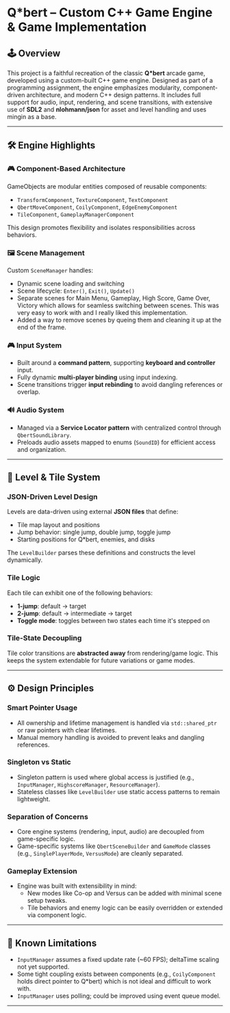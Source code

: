 # Q*bert – Custom C++ Game Engine & Game Implementation

## 🕹️ Overview

This project is a faithful recreation of the classic **Q*bert** arcade game, developed using a custom-built C++ game engine. Designed as part of a programming assignment, the engine emphasizes modularity, component-driven architecture, and modern C++ design patterns. It includes full support for audio, input, rendering, and scene transitions, with extensive use of **SDL2** and **nlohmann/json** for asset and level handling and uses mingin as a base.

---

## 🛠️ Engine Highlights

### 🎮 Component-Based Architecture

GameObjects are modular entities composed of reusable components:
- `TransformComponent`, `TextureComponent`, `TextComponent`
- `QbertMoveComponent`, `CoilyComponent`, `EdgeEnemyComponent`
- `TileComponent`, `GameplayManagerComponent`

This design promotes flexibility and isolates responsibilities across behaviors.

### 🖼️ Scene Management

Custom `SceneManager` handles:
- Dynamic scene loading and switching
- Scene lifecycle: `Enter()`, `Exit()`, `Update()`
- Separate scenes for Main Menu, Gameplay, High Score, Game Over, Victory which allows for seamless switching between scenes. This was very easy to work with and I really liked this implementation.
- Added a way to remove scenes by queing them and cleaning it up at the end of the frame. 

### 🎮 Input System

- Built around a **command pattern**, supporting **keyboard and controller** input.
- Fully dynamic **multi-player binding** using input indexing.
- Scene transitions trigger **input rebinding** to avoid dangling references or overlap.

### 🔊 Audio System

- Managed via a **Service Locator pattern** with centralized control through `QbertSoundLibrary`.
- Preloads audio assets mapped to enums (`SoundID`) for efficient access and organization.

---

## 📄 Level & Tile System

### JSON-Driven Level Design

Levels are data-driven using external **JSON files** that define:
- Tile map layout and positions
- Jump behavior: single jump, double jump, toggle jump
- Starting positions for Q*bert, enemies, and disks

The `LevelBuilder` parses these definitions and constructs the level dynamically.

### Tile Logic

Each tile can exhibit one of the following behaviors:
- **1-jump**: default → target
- **2-jump**: default → intermediate → target
- **Toggle mode**: toggles between two states each time it's stepped on

### Tile-State Decoupling

Tile color transitions are **abstracted away** from rendering/game logic. This keeps the system extendable for future variations or game modes.

---

## ⚙️ Design Principles

### Smart Pointer Usage

- All ownership and lifetime management is handled via `std::shared_ptr` or raw pointers with clear lifetimes.
- Manual memory handling is avoided to prevent leaks and dangling references.

### Singleton vs Static

- Singleton pattern is used where global access is justified (e.g., `InputManager`, `HighscoreManager`, `ResourceManager`).
- Stateless classes like `LevelBuilder` use static access patterns to remain lightweight.

### Separation of Concerns

- Core engine systems (rendering, input, audio) are decoupled from game-specific logic.
- Game-specific systems like `QbertSceneBuilder` and `GameMode` classes (e.g., `SinglePlayerMode`, `VersusMode`) are cleanly separated.

### Gameplay Extension

- Engine was built with extensibility in mind:
  - New modes like Co-op and Versus can be added with minimal scene setup tweaks.
  - Tile behaviors and enemy logic can be easily overridden or extended via component logic.
---

## 🚧 Known Limitations

- `InputManager` assumes a fixed update rate (~60 FPS); deltaTime scaling not yet supported.
- Some tight coupling exists between components (e.g., `CoilyComponent` holds direct pointer to Q*bert) which is not ideal and difficult to work with.
- `InputManager` uses polling; could be improved using event queue model.

---


